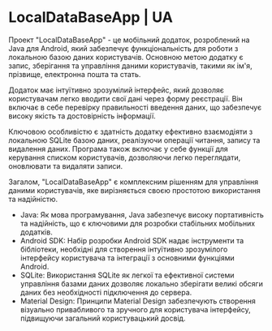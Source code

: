 # LocalDataBaseApp | UA

Проект "LocalDataBaseApp" - це мобільний додаток, розроблений на Java для Android, який забезпечує функціональність для роботи з локальною базою даних користувачів. Основною метою додатку є запис, зберігання та управління даними користувачів, такими як ім'я, прізвище, електронна пошта та стать.

Додаток має інтуїтивно зрозумілий інтерфейс, який дозволяє користувачам легко вводити свої дані через форму реєстрації. Він включає в себе перевірку правильності введення даних, що забезпечує високу якість та достовірність інформації.

Ключовою особливістю є здатність додатку ефективно взаємодіяти з локальною SQLite базою даних, реалізуючи операції читання, запису та видалення даних. Програма також включає у себе функції для керування списком користувачів, дозволяючи легко переглядати, оновлювати та видаляти записи.

Загалом, "LocalDataBaseApp" є комплексним рішенням для управління даними користувачів, яке вирізняється своєю простотою використання та надійністю.

- Java: Як мова програмування, Java забезпечує високу портативність та надійність, що є ключовими для розробки стабільних мобільних додатків.
- Android SDK: Набір розробки Android SDK надає інструменти та бібліотеки, необхідні для створення інтуїтивно зрозумілого інтерфейсу користувача та інтеграції з основними функціями Android.
- SQLite: Використання SQLite як легкої та ефективної системи управління базами даних дозволяє локально зберігати великі обсяги даних без необхідності підключення до сервера.
- Material Design: Принципи Material Design забезпечують створення візуально привабливого та зручного для користувача інтерфейсу, підвищуючи загальний користувацький досвід.
